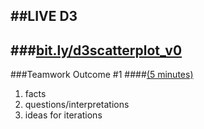 ##LIVE D3
------
###<a href="http://tributary.io/inlet/77985d2b303b570008a1" target="_blank">bit.ly/d3scatterplot_v0</a>
------
###Teamwork Outcome #1
####<a href="http://e.ggtimer.com/5minutes" target="_blank">(5 minutes)</a> 
  
1.  facts 
2.  questions/interpretations 
3.  ideas for iterations  

